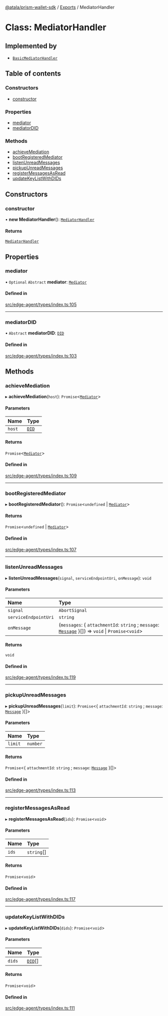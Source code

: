[@atala/prism-wallet-sdk](../README.md) / [Exports](../modules.md) / MediatorHandler

# Class: MediatorHandler

## Implemented by

- [`BasicMediatorHandler`](BasicMediatorHandler.md)

## Table of contents

### Constructors

- [constructor](MediatorHandler.md#constructor)

### Properties

- [mediator](MediatorHandler.md#mediator)
- [mediatorDID](MediatorHandler.md#mediatordid)

### Methods

- [achieveMediation](MediatorHandler.md#achievemediation)
- [bootRegisteredMediator](MediatorHandler.md#bootregisteredmediator)
- [listenUnreadMessages](MediatorHandler.md#listenunreadmessages)
- [pickupUnreadMessages](MediatorHandler.md#pickupunreadmessages)
- [registerMessagesAsRead](MediatorHandler.md#registermessagesasread)
- [updateKeyListWithDIDs](MediatorHandler.md#updatekeylistwithdids)

## Constructors

### constructor

• **new MediatorHandler**(): [`MediatorHandler`](MediatorHandler.md)

#### Returns

[`MediatorHandler`](MediatorHandler.md)

## Properties

### mediator

• `Optional` `Abstract` **mediator**: [`Mediator`](../interfaces/Domain.Mediator.md)

#### Defined in

[src/edge-agent/types/index.ts:105](https://github.com/hyperledger/identus-edge-agent-sdk-ts/blob/09a15046403a2249034c5ff5dfc7e6e562cd9171/src/edge-agent/types/index.ts#L105)

___

### mediatorDID

• `Abstract` **mediatorDID**: [`DID`](Domain.DID.md)

#### Defined in

[src/edge-agent/types/index.ts:103](https://github.com/hyperledger/identus-edge-agent-sdk-ts/blob/09a15046403a2249034c5ff5dfc7e6e562cd9171/src/edge-agent/types/index.ts#L103)

## Methods

### achieveMediation

▸ **achieveMediation**(`host`): `Promise`\<[`Mediator`](../interfaces/Domain.Mediator.md)\>

#### Parameters

| Name | Type |
| :------ | :------ |
| `host` | [`DID`](Domain.DID.md) |

#### Returns

`Promise`\<[`Mediator`](../interfaces/Domain.Mediator.md)\>

#### Defined in

[src/edge-agent/types/index.ts:109](https://github.com/hyperledger/identus-edge-agent-sdk-ts/blob/09a15046403a2249034c5ff5dfc7e6e562cd9171/src/edge-agent/types/index.ts#L109)

___

### bootRegisteredMediator

▸ **bootRegisteredMediator**(): `Promise`\<`undefined` \| [`Mediator`](../interfaces/Domain.Mediator.md)\>

#### Returns

`Promise`\<`undefined` \| [`Mediator`](../interfaces/Domain.Mediator.md)\>

#### Defined in

[src/edge-agent/types/index.ts:107](https://github.com/hyperledger/identus-edge-agent-sdk-ts/blob/09a15046403a2249034c5ff5dfc7e6e562cd9171/src/edge-agent/types/index.ts#L107)

___

### listenUnreadMessages

▸ **listenUnreadMessages**(`signal`, `serviceEndpointUri`, `onMessage`): `void`

#### Parameters

| Name | Type |
| :------ | :------ |
| `signal` | `AbortSignal` |
| `serviceEndpointUri` | `string` |
| `onMessage` | (`messages`: \{ `attachmentId`: `string` ; `message`: [`Message`](Domain.Message-1.md)  }[]) => `void` \| `Promise`\<`void`\> |

#### Returns

`void`

#### Defined in

[src/edge-agent/types/index.ts:119](https://github.com/hyperledger/identus-edge-agent-sdk-ts/blob/09a15046403a2249034c5ff5dfc7e6e562cd9171/src/edge-agent/types/index.ts#L119)

___

### pickupUnreadMessages

▸ **pickupUnreadMessages**(`limit`): `Promise`\<\{ `attachmentId`: `string` ; `message`: [`Message`](Domain.Message-1.md)  }[]\>

#### Parameters

| Name | Type |
| :------ | :------ |
| `limit` | `number` |

#### Returns

`Promise`\<\{ `attachmentId`: `string` ; `message`: [`Message`](Domain.Message-1.md)  }[]\>

#### Defined in

[src/edge-agent/types/index.ts:113](https://github.com/hyperledger/identus-edge-agent-sdk-ts/blob/09a15046403a2249034c5ff5dfc7e6e562cd9171/src/edge-agent/types/index.ts#L113)

___

### registerMessagesAsRead

▸ **registerMessagesAsRead**(`ids`): `Promise`\<`void`\>

#### Parameters

| Name | Type |
| :------ | :------ |
| `ids` | `string`[] |

#### Returns

`Promise`\<`void`\>

#### Defined in

[src/edge-agent/types/index.ts:117](https://github.com/hyperledger/identus-edge-agent-sdk-ts/blob/09a15046403a2249034c5ff5dfc7e6e562cd9171/src/edge-agent/types/index.ts#L117)

___

### updateKeyListWithDIDs

▸ **updateKeyListWithDIDs**(`dids`): `Promise`\<`void`\>

#### Parameters

| Name | Type |
| :------ | :------ |
| `dids` | [`DID`](Domain.DID.md)[] |

#### Returns

`Promise`\<`void`\>

#### Defined in

[src/edge-agent/types/index.ts:111](https://github.com/hyperledger/identus-edge-agent-sdk-ts/blob/09a15046403a2249034c5ff5dfc7e6e562cd9171/src/edge-agent/types/index.ts#L111)
